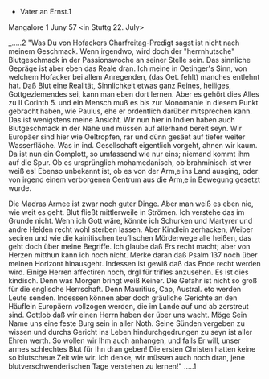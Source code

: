 + Vater an Ernst.1

 Mangalore 1 Juny 57
 <in Stuttg 22. July>

_.....2 "Was Du von Hofackers Charfreitag-Predigt sagst ist nicht nach meinem Geschmack. Wenn irgendwo, wird doch der "herrnhutsche" Blutgeschmack in der Passionswoche an seiner Stelle sein. Das sinnliche Gepräge ist aber eben das Reale dran. Ich meine in Oetinger's Sinn, von welchem Hofacker bei allem Anregenden, (das Oet. fehlt) manches entlehnt hat. Daß Blut eine Realität, Sinnlichkeit etwas ganz Reines, heiliges, Gottgeziemendes sei, kann man eben dort lernen. Aber es gehört dies Alles zu II Corinth 5. und ein Mensch muß es bis zur Monomanie in diesem Punkt gebracht haben, wie Paulus, ehe er ordentlich darüber mitsprechen kann. Das ist wenigstens meine Ansicht. Wir nun hier in Indien haben auch Blutgeschmack in der Nähe und müssen auf allerhand bereit seyn. Wir Europäer sind hier wie Oeltropfen, rar und dünn gesäet auf tiefer weiter Wasserfläche. Was in ind. Gesellschaft eigentlich vorgeht, ahnen wir kaum. Da ist nun ein Complott, so umfassend wie nur eins; niemand kommt ihm auf die Spur. Ob es ursprünglich mohamedanisch, ob brahminisch ist wer weiß es! Ebenso unbekannt ist, ob es von der Arm‚e ins Land ausging, oder von irgend einem verborgenen Centrum aus die Arm‚e in Bewegung gesetzt wurde.

Die Madras Armee ist zwar noch guter Dinge. Aber man weiß es eben nie, wie weit es geht. Blut fließt mittlerweile in Strömen. Ich verstehe das im Grunde nicht. Wenn ich Gott wäre, könnte ich Schurken und Martyrer und andre Helden recht wohl sterben lassen. Aber Kindlein zerhacken, Weiber seciren und wie die kainitischen teuflischen Mörderwege alle heißen, das geht doch über meine Begriffe. Ich glaube daß Ers recht macht; aber von Herzen mitthun kann ich noch nicht. Merke daran daß Psalm 137 noch über meinen Horizont hinausgeht. Indessen ist gewiß daß das Ende recht werden wird. Einige Herren affectiren noch, drgl für trifles anzusehen. Es ist dies kindisch. Denn was Morgen bringt weiß Keiner. Die Gefahr ist nicht so groß für die englische Herrschaft. Denn Mauritius, Cap, Austral. etc werden Leute senden. Indessen können aber doch gräuliche Gerichte an den Häuflein Europäern vollzogen werden, die im Lande auf und ab zerstreut sind. Gottlob daß wir einen Herrn haben der über uns wacht. Möge Sein Name uns eine feste Burg sein in aller Noth. Seine Sünden vergeben zu wissen und durchs Gericht ins Leben hindurchgedrungen zu seyn ist aller Ehren werth. So wollen wir Ihm auch anhangen, und falls Er will, unser armes schlechtes Blut für Ihn dran geben! Die ersten Christen hatten keine so blutscheue Zeit wie wir. Ich denke, wir müssen auch noch dran, jene blutverschwenderischen Tage verstehen zu lernen!" .....1

